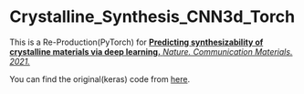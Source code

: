 # Crystalline_Synthesis_CNN3d_Torch
This is a Re-Production(PyTorch) for [**Predicting synthesizability of crystalline materials via deep learning.**  *Nature. Communication Materials. 2021.*](https://www.nature.com/articles/s43246-021-00219-x)

You can find the original(keras) code from [here](https://github.com/kadkhodaei-research-group/XIE-SPP/).

